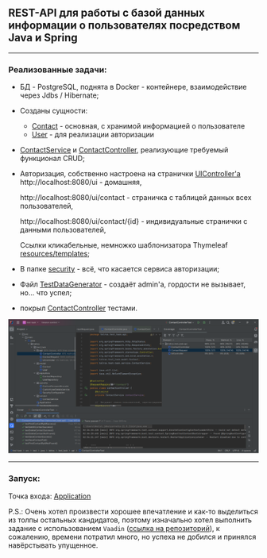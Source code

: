 ## REST-API для работы с базой данных информации о пользователях посредством Java и Spring

---

### Реализованные задачи:
* БД - PostgreSQL, поднята в Docker - контейнере, взаимодействие через Jdbs / Hibernate;
* Созданы сущности:
  * [Contact](https://github.com/MikhailAkulov/Test-Task-For-TR-Soft/blob/main/src/main/java/telros/test_task/model/Contact.java) - основная, с хранимой информацией о пользователе
  * [User](https://github.com/MikhailAkulov/Test-Task-For-TR-Soft/blob/main/src/main/java/telros/test_task/model/User.java) - для реализации авторизации
* [ContactService](https://github.com/MikhailAkulov/Test-Task-For-TR-Soft/blob/main/src/main/java/telros/test_task/service/ContactService.java)
  и [ContactController](https://github.com/MikhailAkulov/Test-Task-For-TR-Soft/blob/main/src/main/java/telros/test_task/api/ContactController.java), реализующие требуемый функционал CRUD;
* Авторизация, собственно настроена на странички [UIController'a](https://github.com/MikhailAkulov/Test-Task-For-TR-Soft/blob/main/src/main/java/telros/test_task/api/UIController.java)
  http://localhost:8080/ui - домашняя,

  http://localhost:8080/ui/contact - страничка с таблицей данных всех пользователей,

  http://localhost:8080/ui/contact/{id} - индивидуальные странички с данными пользователей,

  Ссылки кликабельные, немножко шаблонизатора Thymeleaf [resources/templates](https://github.com/MikhailAkulov/Test-Task-For-TR-Soft/tree/main/src/main/resources/templates);
* В папке [security](https://github.com/MikhailAkulov/Test-Task-For-TR-Soft/tree/main/src/main/java/telros/test_task/security) - всё, что касается сервиса авторизации;
* Файл [TestDataGenerator](https://github.com/MikhailAkulov/Test-Task-For-TR-Soft/blob/main/src/main/java/telros/test_task/TestDataGenerator.java) - создаёт admin'a, гордости не вызывает, но... что успел;
* покрыл [ContactController](https://github.com/MikhailAkulov/Test-Task-For-TR-Soft/blob/main/src/test/java/telros/test_task/api/ContactControllerTest.java)
  тестами.

![tests_with_coverage](image/tests_with_coverage.png)

---
### Запуск:
Точка входа: [Application](https://github.com/MikhailAkulov/Test-Task-For-TR-Soft/blob/main/src/main/java/telros/test_task/Application.java)

P.S.: Очень хотел произвести хорошее впечатление и как-то выделиться из толпы остальных кандидатов, поэтому изначально хотел выполнить задание с использованием `Vaadin` ([ссылка на репозиторий](https://github.com/MikhailAkulov/Test-Task-For-TR-Soft-Vaadin/tree/main)), к сожалению, времени потратил много, но успеха не добился и принялся навёрстывать упущенное. 